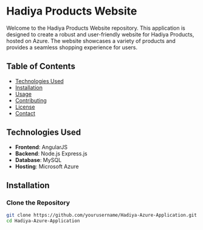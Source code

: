 # Hadiya Products Website

Welcome to the Hadiya Products Website repository. This application is designed to create a robust and user-friendly website for Hadiya Products, hosted on Azure. The website showcases a variety of products and provides a seamless shopping experience for users.

## Table of Contents
- [Technologies Used](#technologies-used)
- [Installation](#installation)
- [Usage](#usage)
- [Contributing](#contributing)
- [License](#license)
- [Contact](#contact)

## Technologies Used
- **Frontend**: AngularJS
- **Backend**: Node.js Express.js
- **Database**: MySQL
- **Hosting**: Microsoft Azure

## Installation
### Clone the Repository
```bash
git clone https://github.com/yourusername/Hadiya-Azure-Application.git
cd Hadiya-Azure-Application

